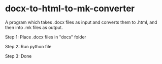 # docx-to-html-to-mk-converter
A program which takes .docx files as input and converts them to .html, and then into .mk files as output.

Step 1:
Place .docx files in "docs" folder

Step 2:
Run python file

Step 3:
Done
